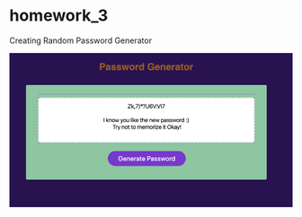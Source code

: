 # homework_3
Creating Random Password Generator 



![ ](Develop/Random-password.png)

























